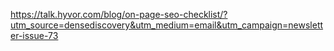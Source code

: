 https://talk.hyvor.com/blog/on-page-seo-checklist/?utm_source=densediscovery&utm_medium=email&utm_campaign=newsletter-issue-73